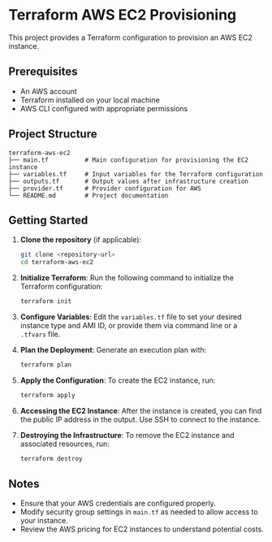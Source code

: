 # Terraform AWS EC2 Provisioning

This project provides a Terraform configuration to provision an AWS EC2 instance.

## Prerequisites

- An AWS account
- Terraform installed on your local machine
- AWS CLI configured with appropriate permissions

## Project Structure

```
terraform-aws-ec2
├── main.tf          # Main configuration for provisioning the EC2 instance
├── variables.tf     # Input variables for the Terraform configuration
├── outputs.tf       # Output values after infrastructure creation
├── provider.tf      # Provider configuration for AWS
└── README.md        # Project documentation
```

## Getting Started

1. **Clone the repository** (if applicable):
   ```bash
   git clone <repository-url>
   cd terraform-aws-ec2
   ```

2. **Initialize Terraform**:
   Run the following command to initialize the Terraform configuration:
   ```bash
   terraform init
   ```

3. **Configure Variables**:
   Edit the `variables.tf` file to set your desired instance type and AMI ID, or provide them via command line or a `.tfvars` file.

4. **Plan the Deployment**:
   Generate an execution plan with:
   ```bash
   terraform plan
   ```

5. **Apply the Configuration**:
   To create the EC2 instance, run:
   ```bash
   terraform apply
   ```

6. **Accessing the EC2 Instance**:
   After the instance is created, you can find the public IP address in the output. Use SSH to connect to the instance.

7. **Destroying the Infrastructure**:
   To remove the EC2 instance and associated resources, run:
   ```bash
   terraform destroy
   ```

## Notes

- Ensure that your AWS credentials are configured properly.
- Modify security group settings in `main.tf` as needed to allow access to your instance.
- Review the AWS pricing for EC2 instances to understand potential costs.